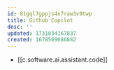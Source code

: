 ```yaml
---
id: 81gql7gppjs4x7raw3v9twp
title: Github Copilot
desc: ''
updated: 1731034167837
created: 1678569080882
---
```


- [[c.software.ai.assistant.code]]